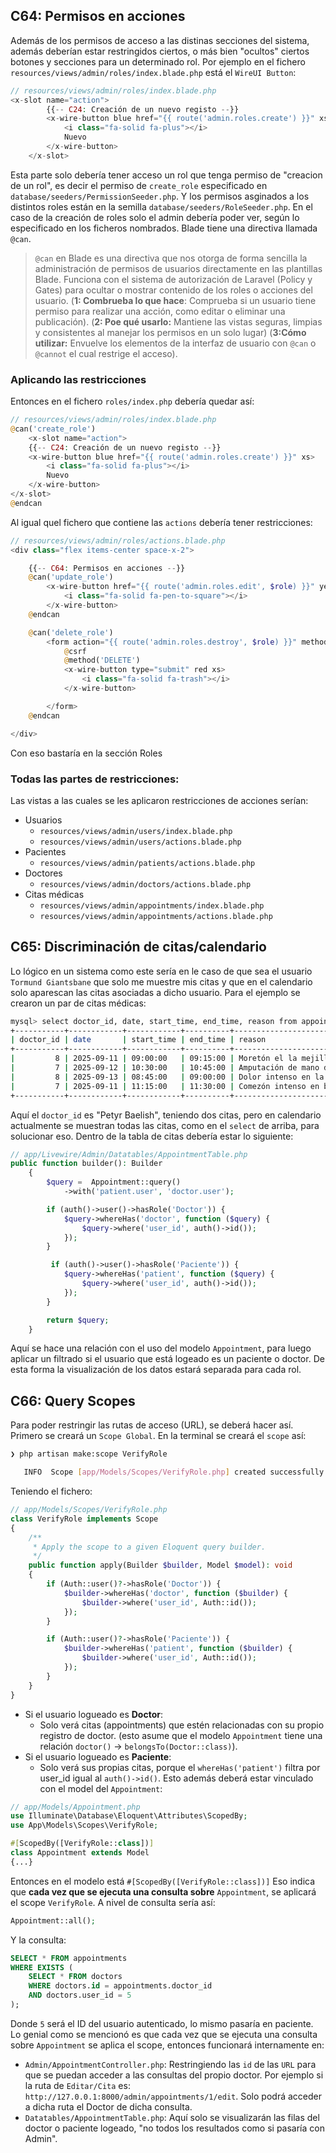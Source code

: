 ## C64: Permisos en acciones
Además de los permisos de acceso a las distinas secciones del sistema, además deberían estar restringidos ciertos, o más bien "ocultos" ciertos botones y secciones para un determinado rol.
Por ejemplo en el fichero `resources/views/admin/roles/index.blade.php` está el `WireUI Button`:
```php
// resources/views/admin/roles/index.blade.php
<x-slot name="action">
        {{-- C24: Creación de un nuevo registo --}}
        <x-wire-button blue href="{{ route('admin.roles.create') }}" xs>
            <i class="fa-solid fa-plus"></i>
            Nuevo
        </x-wire-button>
    </x-slot>
``` 
Esta parte solo debería tener acceso un rol que tenga permiso de "creacion de un rol", es decir el permiso de `create_role` especificado en `database/seeders/PermissionSeeder.php`. Y los permisos asginados a los distintos roles están en la semilla `database/seeders/RoleSeeder.php`. 
En el caso de la creación de roles solo el admin debería poder ver, según lo especificado en los ficheros nombrados. Blade tiene una directiva llamada `@can`.
> `@can` en Blade es una directiva que nos otorga de forma sencilla la administración de permisos de usuarios directamente en las plantillas Blade. Funciona con el sistema de autorización de Laravel (Policy y Gates) para ocultar o mostrar contenido de los roles o acciones del usuario. (**1: Combrueba lo que hace**: Comprueba si un usuario tiene permiso para realizar una acción, como editar o eliminar una publicación). (**2: Poe qué usarlo:** Mantiene las vistas seguras, limpias y consistentes al manejar los permisos en un solo lugar) (**3:Cómo utilizar:** Envuelve los elementos de la interfaz de usuario con `@can` o `@cannot` el cual restrige el acceso).
### Aplicando las restricciones
Entonces en el fichero `roles/index.php` debería quedar así:
```php
// resources/views/admin/roles/index.blade.php
@can('create_role')
    <x-slot name="action">
    {{-- C24: Creación de un nuevo registo --}}
    <x-wire-button blue href="{{ route('admin.roles.create') }}" xs>
        <i class="fa-solid fa-plus"></i>
        Nuevo
    </x-wire-button>
</x-slot>
@endcan
```
Al igual quel fichero que contiene las `actions` debería tener restricciones:
```php
// resources/views/admin/roles/actions.blade.php
<div class="flex items-center space-x-2">

    {{-- C64: Permisos en acciones --}}
    @can('update_role')
        <x-wire-button href="{{ route('admin.roles.edit', $role) }}" yellow xs>
            <i class="fa-solid fa-pen-to-square"></i>
        </x-wire-button>
    @endcan

    @can('delete_role')
        <form action="{{ route('admin.roles.destroy', $role) }}" method="POST" class="delete-form">
            @csrf
            @method('DELETE')
            <x-wire-button type="submit" red xs>
                <i class="fa-solid fa-trash"></i>
            </x-wire-button>

        </form>
    @endcan

</div>
```
Con eso bastaría en la sección Roles
### Todas las partes de restricciones:
Las vistas a las cuales se les aplicaron restricciones de acciones serían:
- Usuarios
    - `resources/views/admin/users/index.blade.php`
    - `resources/views/admin/users/actions.blade.php`
- Pacientes
    - `resources/views/admin/patients/actions.blade.php`
- Doctores
    - `resources/views/admin/doctors/actions.blade.php`
- Citas médicas
    - `resources/views/admin/appointments/index.blade.php`
    - `resources/views/admin/appointments/actions.blade.php`
## C65: Discriminación de citas/calendario
Lo lógico en un sistema como este sería en le caso de que sea el usuario `Tormund Giantsbane` que solo me muestre mis citas y que en el calendario solo aparescan las citas asociadas a dicho usuario.
Para el ejemplo se crearon un par de citas médicas:
```bash
mysql> select doctor_id, date, start_time, end_time, reason from appointments;
+-----------+------------+------------+----------+------------------------------+
| doctor_id | date       | start_time | end_time | reason                       |
+-----------+------------+------------+----------+------------------------------+
|         8 | 2025-09-11 | 09:00:00   | 09:15:00 | Moretón el la mejilla        |
|         7 | 2025-09-12 | 10:30:00   | 10:45:00 | Amputación de mano derecha   |
|         8 | 2025-09-13 | 08:45:00   | 09:00:00 | Dolor intenso en la cabeza   |
|         7 | 2025-09-11 | 11:15:00   | 11:30:00 | Comezón intenso en brazo     |
+-----------+------------+------------+----------+------------------------------+
```
Aquí el `doctor_id` es "Petyr Baelish", teniendo dos citas, pero en calendario actualmente se muestran todas las citas, como en el `select` de arriba, para solucionar eso. Dentro de la tabla de citas debería estar lo siguiente:
```php
// app/Livewire/Admin/Datatables/AppointmentTable.php
public function builder(): Builder
    {
        $query =  Appointment::query()
            ->with('patient.user', 'doctor.user');

        if (auth()->user()->hasRole('Doctor')) {
            $query->whereHas('doctor', function ($query) {
                $query->where('user_id', auth()->id());
            });
        }

         if (auth()->user()->hasRole('Paciente')) {
            $query->whereHas('patient', function ($query) {
                $query->where('user_id', auth()->id());
            });
        }

        return $query;
    }
```
Aquí se hace una relación con el uso del modelo `Appointment`, para luego aplicar un filtrado si el usuario que está logeado es un paciente o doctor.
De esta forma la visualización de los datos estará separada para cada rol.
## C66: Query Scopes
Para poder restringir las rutas de acceso (URL), se deberá hacer así. Primero se creará un `Scope Global`. En la terminal se creará el `scope` así:
```bash
❯ php artisan make:scope VerifyRole

   INFO  Scope [app/Models/Scopes/VerifyRole.php] created successfully.  
```
Teniendo el fichero:
```php
// app/Models/Scopes/VerifyRole.php
class VerifyRole implements Scope
{
    /**
     * Apply the scope to a given Eloquent query builder.
     */
    public function apply(Builder $builder, Model $model): void
    {
        if (Auth::user()?->hasRole('Doctor')) {
            $builder->whereHas('doctor', function ($builder) {
                $builder->where('user_id', Auth::id());
            });
        }

        if (Auth::user()?->hasRole('Paciente')) {
            $builder->whereHas('patient', function ($builder) {
                $builder->where('user_id', Auth::id());
            });
        }
    }
}
```
- Si el usuario logueado es **Doctor**:
    - Solo verá citas (appointments) que estén relacionadas con su propio registro de doctor.
    (esto asume que el modelo `Appointment` tiene una relación `doctor()` → `belongsTo(Doctor::class)`).
- Si el usuario logueado es **Paciente**:
    - Solo verá sus propias citas, porque el `whereHas('patient')` filtra por user_id igual al `auth()->id()`.
Esto además deberá estar vinculado con el model del `Appointment`:
```php
// app/Models/Appointment.php
use Illuminate\Database\Eloquent\Attributes\ScopedBy;
use App\Models\Scopes\VerifyRole;

#[ScopedBy([VerifyRole::class])]
class Appointment extends Model
{...}
```
Entonces en el modelo está `#[ScopedBy([VerifyRole::class])]` Eso indica que **cada vez que se ejecuta una consulta sobre** `Appointment`, se aplicará el scope `VerifyRole`.
A nivel de consulta sería así:
```php
Appointment::all();
```
Y la consulta:
```sql
SELECT * FROM appointments
WHERE EXISTS (
    SELECT * FROM doctors
    WHERE doctors.id = appointments.doctor_id
    AND doctors.user_id = 5
);
```
Donde `5` será el ID del usuario autenticado, lo mismo pasaría en paciente.
Lo genial como se mencionó es que cada vez que se ejecuta una consulta sobre `Appointment` se aplica el scope, entonces funcionará internamente en: 
- `Admin/AppointmentController.php`: Restringiendo las `id` de las `URL` para que se puedan acceder a las consultas del propio doctor. Por ejemplo si la ruta de `Editar/Cita` es: `http://127.0.0.1:8000/admin/appointments/1/edit`. Solo podrá acceder a dicha ruta el Doctor de dicha consulta. 
- `Datatables/AppointmentTable.php`: Aquí solo se visualizarán las filas del doctor o paciente logeado, "no todos los resultados como si pasaría con Admin".

